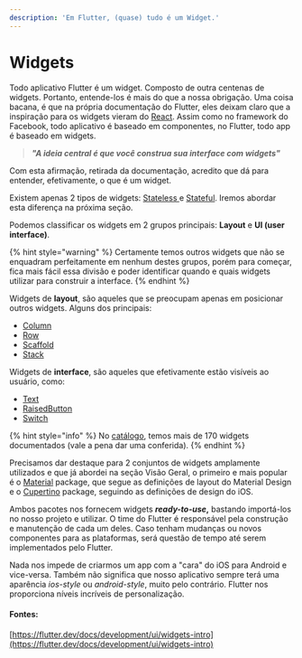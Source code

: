 ```yaml
---
description: 'Em Flutter, (quase) tudo é um Widget.'
---
```


# Widgets

Todo aplicativo Flutter é um widget. Composto de outra centenas de widgets. Portanto, entende-los é mais do que a nossa obrigação. Uma coisa bacana, é que na própria documentação do Flutter, eles deixam claro que a inspiração para os widgets vieram do [React](https://pt-br.reactjs.org/). Assim como no framework do Facebook, todo aplicativo é baseado em componentes, no Flutter, todo app é baseado em widgets. 

> _**"A ideia central é que você construa sua interface com widgets"**_

Com esta afirmação, retirada da documentação, acredito que dá para entender, efetivamente, o que é um widget. 

Existem apenas 2 tipos de widgets: [Stateless ](https://api.flutter.dev/flutter/widgets/StatelessWidget-class.html)e [Stateful](https://api.flutter.dev/flutter/widgets/StatefulWidget-class.html). Iremos abordar esta diferença na próxima seção.

Podemos classificar os widgets em 2 grupos principais: **Layout** e **UI \(user interface\)**.

{% hint style="warning" %}
Certamente temos outros widgets que não se enquadram perfeitamente em nenhum destes grupos, porém para começar, fica mais fácil essa divisão e poder identificar quando e quais widgets utilizar para construir a interface.
{% endhint %}

Widgets de **layout**, são aqueles que se preocupam apenas em posicionar outros widgets. Alguns dos principais: 

* [Column](https://api.flutter.dev/flutter/widgets/Column-class.html)
* [Row](https://api.flutter.dev/flutter/widgets/Row-class.html)
* [Scaffold](https://api.flutter.dev/flutter/material/Scaffold-class.html)
* [Stack](https://api.flutter.dev/flutter/widgets/Stack-class.html)

Widgets de **interface**, são aqueles que efetivamente estão visíveis ao usuário, como:

* [Text](https://api.flutter.dev/flutter/widgets/Text-class.html)
* [RaisedButton](https://api.flutter.dev/flutter/material/RaisedButton-class.html)
* [Switch](https://api.flutter.dev/flutter/material/Switch-class.html)

{% hint style="info" %}
No [catálogo](https://flutter.dev/docs/development/ui/widgets), temos mais de 170 widgets documentados \(vale a pena dar uma conferida\). 
{% endhint %}

Precisamos dar destaque para 2 conjuntos de widgets amplamente utilizados e que já abordei na seção Visão Geral, o primeiro e mais popular é o [Material](https://flutter.dev/docs/development/ui/widgets/material) package, que segue as definições de layout do Material Design e o [Cupertino](https://flutter.dev/docs/development/ui/widgets/cupertino) package, seguindo as definições de design do iOS.

Ambos pacotes nos fornecem widgets _**ready-to-use**_**,** bastando importá-los no nosso projeto e utilizar. O time do Flutter é responsável pela construção e manutenção de cada um deles. Caso tenham mudanças ou novos componentes para as plataformas, será questão de tempo até serem implementados pelo Flutter.

Nada nos impede de criarmos um app com a "cara" do iOS para Android e vice-versa. Também não significa que nosso aplicativo sempre terá uma aparência _ios-style_ ou _android-style_, muito pelo contrário. Flutter nos proporciona níveis incríveis de personalização.

#### Fontes:

[https://flutter.dev/docs/development/ui/widgets-intro](https://flutter.dev/docs/development/ui/widgets-intro)

